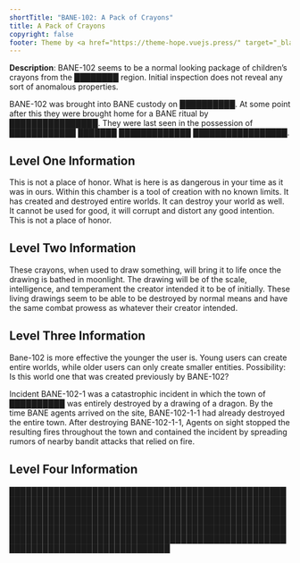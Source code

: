 ```yaml
---
shortTitle: "BANE-102: A Pack of Crayons"
title: A Pack of Crayons
copyright: false
footer: Theme by <a href="https://theme-hope.vuejs.press/" target="_blank">VuePress Theme Hope</a> | MIT Licensed, Copyright © 2019-present Mr.Hope
---
```


<ContainmentHeader baneid="036" containment="material" disruption="tarrasque" risk="safe" securityLevel="2" />

**Description**: BANE-102 seems to be a normal looking package of children’s crayons from the ████████ region. Initial inspection does not reveal any sort of anomalous properties.

BANE-102 was brought into BANE custody on ██████████. At some point after this they were brought home for a BANE ritual by ████████████████. They were last seen in the possession of ████████████ ███████ █████████████ █████████████████.

## Level One Information

This is not a place of honor. What is here is as dangerous in your time as it was in ours. Within this chamber is a tool of creation with no known limits. It has created and destroyed entire worlds. It can destroy your world as well. It cannot be used for good, it will corrupt and distort any good intention. This is not a place of honor.

## Level Two Information

These crayons, when used to draw something, will bring it to life once the drawing is bathed in moonlight. The drawing will be of the scale, intelligence, and temperament the creator intended it to be of initially. These living drawings seem to be able to be destroyed by normal means and have the same combat prowess as whatever their creator intended.

## Level Three Information

Bane-102 is more effective the younger the user is. Young users can create entire worlds, while older users can only create smaller entities. Possibility: Is this world one that was created previously by BANE-102?

Incident BANE-102-1 was a catastrophic incident in which the town of ██████████ was entirely destroyed by a drawing of a dragon. By the time BANE agents arrived on the site, BANE-102-1-1 had already destroyed the entire town. After destroying BANE-102-1-1, Agents on sight stopped the resulting fires throughout the town and contained the incident by spreading rumors of nearby bandit attacks that relied on fire.

## Level Four Information

█████████████████████████████████████████████████████████████████████████████████████████████████████████████████████████████████████████████████████████████████████████████████████████████████████████████████████████████████████████████████████████████████████████████████████████████████████████████████████████████████████████
